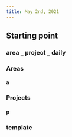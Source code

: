 ```yaml
---
title: May 2nd, 2021
---
```


## Starting point
### area _ project _ daily
### Areas
#### a
### Projects
#### p
### template
##
